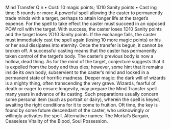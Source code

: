 Mind Transfer Q n
• Cost:  10 magic points; 1D10 Sanity points
•
 Cast
ing time: 5 rounds or more
A powerful spell allowing the caster to permanently trade 
minds with a target, perhaps to attain longer life at the 
target’s expense. For the spell to take effect the caster must 
succeed in an opposed POW roll with the target. With 
success, the caster loses 1D10 Sanity points and the target 
loses 2D10 Sanity points. If the exchange fails, the caster 
must immediately cast the spell again (losing 10 more 
magic points) or his or her soul dissipates into eternity. 
Once the transfer is begun, it cannot be broken off.
A successful casting means that the caster has 
permanently taken control of the target’s body. The caster’s 
previous body is now a hollow, dead thing. As for the mind 
of the target, conjecture suggests that it is expelled from 
the body and thus dies; however, some hint that it remains 
inside its own body, subservient to the caster’s mind and 
locked in a permanent state of horrific madness. 
Deeper magic: the dark will of wizards is a mighty thing, 
often transcending the very grave. Wizards, fearful of 
death or eager to ensure longevity, may prepare the Mind 
Transfer spell many years in advance of its casting. Such 
preparations usually concern some personal item (such as 
portrait or dairy), wherein the spell is keyed, awaiting the 
right conditions for it to come to fruition. Oft time, the 
key is found by some future descendant of the caster, who 
unknowingly or willingly activates the spell. 
Alternative names: The Mortal’s Bargain, Ceaseless Vitality 
of the Blood, Soul Possession.

